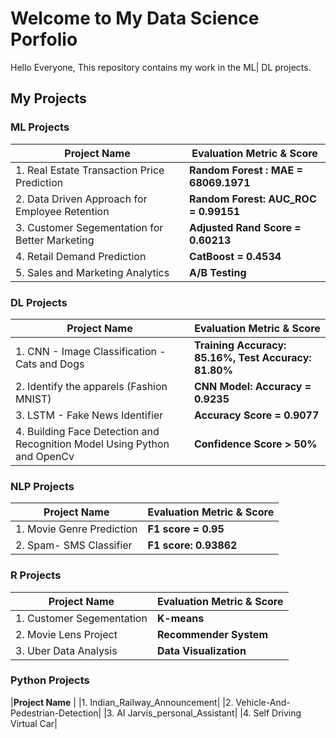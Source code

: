 # Welcome to My Data Science Porfolio

Hello Everyone, This repository contains my work in the ML| DL projects.

## My Projects

### ML Projects
|**Project Name** | **Evaluation Metric & Score** |
| --- | --- |
|1. Real Estate Transaction Price Prediction | **Random Forest : MAE = 68069.1971** |
|2. Data Driven Approach for Employee Retention |**Random Forest: AUC_ROC = 0.99151** |
|3. Customer Segementation for Better Marketing |**Adjusted Rand Score = 0.60213** |
|4. Retail Demand Prediction |**CatBoost = 0.4534** |
|5. Sales and Marketing Analytics |**A/B Testing** |

 
### DL Projects
|**Project Name** | **Evaluation Metric & Score** |
| --- | --- |
|1. CNN - Image Classification - Cats and Dogs |**Training Accuracy: 85.16%, Test Accuracy: 81.80%**
|2. Identify the apparels (Fashion MNIST) |**CNN Model: Accuracy = 0.9235** |
|3. LSTM - Fake News Identifier |**Accuracy Score = 0.9077** |
|4. Building Face Detection and Recognition Model Using Python and OpenCv |**Confidence Score > 50%**|

### NLP Projects
|**Project Name** | **Evaluation Metric & Score** |
| --- | --- |
|1. Movie Genre Prediction | **F1 score = 0.95** | 
|2. Spam- SMS Classifier | **F1 score: 0.93862** |

### R Projects
|**Project Name** | **Evaluation Metric & Score** |
| --- | --- |
|1. Customer Segementation |**K-means** 
|2. Movie Lens Project |**Recommender System** |
|3. Uber Data Analysis |**Data Visualization** |

### Python Projects
|**Project Name** |
|1. Indian_Railway_Announcement|
|2. Vehicle-And-Pedestrian-Detection|
|3. AI Jarvis_personal_Assistant|
|4. Self Driving Virtual Car|
